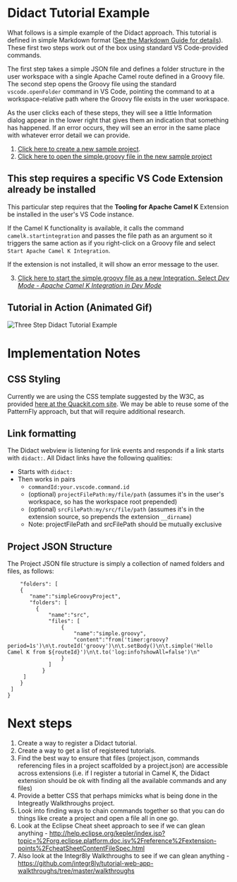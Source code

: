 # Didact Tutorial Example

What follows is a simple example of the Didact approach. This tutorial is defined in simple Markdown format ([See the Markdown Guide for details](https://www.markdownguide.org/basic-syntax/)). These first two steps work out of the box using standard VS Code-provided commands.

The first step takes a simple JSON file and defines a folder structure in the user workspace with a single Apache Camel route defined in a Groovy file. The second step opens the Groovy file using the standard `vscode.openFolder` command in VS Code, pointing the command to at a workspace-relative path where the Groovy file exists in the user workspace.

As the user clicks each of these steps, they will see a little Information dialog appear in the lower right that gives them an indication that something has happened. If an error occurs, they will see an error in the same place with whatever error detail we can provide.

1. [Click here to create a new sample project](didact:commandId:vscode.didact.scaffoldProject:srcFilePath:example/project.json).
2. [Click here to open the simple.groovy file in the new sample project](didact:commandId:vscode.openFolder:projectFilePath:simpleGroovyProject/src/simple.groovy)

## This step requires a specific VS Code Extension already be installed

This particular step requires that the **Tooling for Apache Camel K** Extension be installed in the user's VS Code instance.

If the Camel K functionality is available, it calls the command `camelk.startintegration` and passes the file path as an argument so it triggers the same action as if you right-click on a Groovy file and select `Start Apache Camel K Integration`.

If the extension is not installed, it will show an error message to the user.

3. [Click here to start the simple.groovy file as a new Integration. Select *Dev Mode - Apache Camel K Integration in Dev Mode*](didact:commandId:camelk.startintegration:projectFilePath:simpleGroovyProject/src/simple.groovy)

## Tutorial in Action (Animated Gif)

![Three Step Didact Tutorial Example](https://github.com/bfitzpat/vscode-didact/tree/master/images/didact-sample-tutorial-22-OCT-2019.gif "Three Step Didact Tutorial Example")

# Implementation Notes

## CSS Styling

Currently we are using the CSS template suggested by the W3C, as provided [here at the Quackit.com site](https://www.quackit.com/css/css_template.cfm). We may be able to reuse some of the PatternFly approach, but that will require additional research.

## Link formatting

The Didact webview is listening for link events and responds if a link starts with `didact:`. All Didact links have the following qualities:

* Starts with `didact:`
* Then works in pairs
  * `commandId:your.vscode.command.id`
  * (optional) `projectFilePath:my/file/path` (assumes it's in the user's workspace, so has the workspace root prepended)
  * (optional) `srcFilePath:my/src/file/path` (assumes it's in the extension source, so prepends the extension `__dirname`)
  * Note: projectFilePath and srcFilePath should be mutually exclusive

## Project JSON Structure

The Project JSON file structure is simply a collection of named folders and files, as follows:

```{
    "folders": [
    {
       "name":"simpleGroovyProject",
       "folders": [
         {
             "name":"src",
             "files": [
                 {
                     "name":"simple.groovy",
                     "content":"from('timer:groovy?period=1s')\n\t.routeId('groovy')\n\t.setBody()\n\t.simple('Hello Camel K from ${routeId}')\n\t.to('log:info?showAll=false')\n"
                 }
             ]
           }
     ]
    }
 ]
}
```

# Next steps

1. Create a way to register a Didact tutorial.
2. Create a way to get a list of registered tutorials.
3. Find the best way to ensure that files (project.json, commands referencing files in a project scaffolded by a project.json) are accessible across extensions (i.e. if I register a tutorial in Camel K, the Didact extension should be ok with finding all the available commands and any files)
4. Provide a better CSS that perhaps mimicks what is being done in the Integreatly Walkthroughs project. 
5. Look into finding ways to chain commands together so that you can do things like create a project and open a file all in one go.
6. Look at the Eclipse Cheat sheet approach to see if we can glean anything - http://help.eclipse.org/kepler/index.jsp?topic=%2Forg.eclipse.platform.doc.isv%2Freference%2Fextension-points%2FcheatSheetContentFileSpec.html 
7. Also look at the Integr8ly Walkthroughs to see if we can glean anything - https://github.com/integr8ly/tutorial-web-app-walkthroughs/tree/master/walkthroughs
